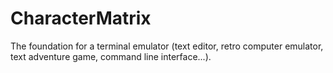 # CharacterMatrix
The foundation for a terminal emulator (text editor, retro computer emulator, text adventure game, command line interface...).
